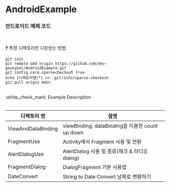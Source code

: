 # AndroidExample
### 안드로이드 예제 코드
<br>

:question: 특정 디렉토리만 다운받는 방법
```
git init
git remote add origin https://github.com/dev-geunyeol/AndroidExample.git
git config core.sparsecheckout true
echo [디렉토리명/*] >> .git/info/sparse-checkout
git pull origin main
```

<br>
:white_check_mark: Example Description
<br><br>

| 디렉토리 명 | 설명 |
|------|---|
| ViewAndDataBinding | viewBinding, dataBinding을 이용한 count up down |
| FragmentUse | Activity에서 Fragment 사용 및 전환 |
| AlertDialogUse | AlertDialog 사용 및 종류(체크 & 라디오 dialog) |
| FragmentDialog | DialogFragment 기본 사용법 |
| DateConvert | String to Date Convert 날짜로 변환하기 |
